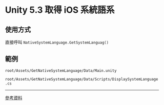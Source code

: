 # Unity 5.3 取得 iOS 系統語系

## 使用方式

直接呼叫 `NativeSystemLanguage.GetSystemLanguag()`

## 範例

`root/Assets/GetNativeSystemLanguage/Data/Main.unity`

`root/Assets/GetNativeSystemLanguage/Data/Scripts/DisplaySystemLanguage.cs`

________________________________________________________________________________

[參考資料][ref_url]

 [ref_url]: https://blog.csdn.net/teng_ontheway/article/details/50277169

